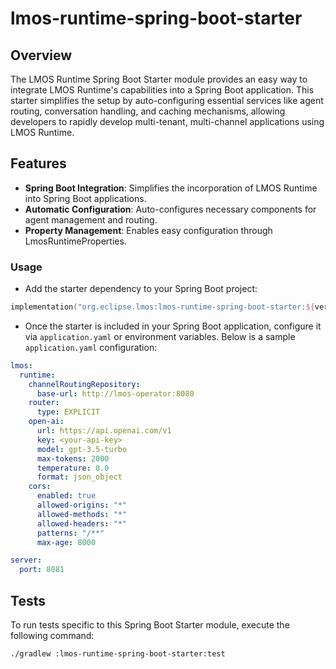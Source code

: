 # lmos-runtime-spring-boot-starter

## Overview
The LMOS Runtime Spring Boot Starter module provides an easy way to integrate LMOS Runtime's capabilities into a Spring Boot application. This starter simplifies the setup by auto-configuring essential services like agent routing, conversation handling, and caching mechanisms, allowing developers to rapidly develop multi-tenant, multi-channel applications using LMOS Runtime.

## Features
- **Spring Boot Integration**: Simplifies the incorporation of LMOS Runtime into Spring Boot applications.
- **Automatic Configuration**: Auto-configures necessary components for agent management and routing.
- **Property Management**: Enables easy configuration through LmosRuntimeProperties.

### Usage
* Add the starter dependency to your Spring Boot project:

```kotlin
implementation("org.eclipse.lmos:lmos-runtime-spring-boot-starter:${version}")
```

* Once the starter is included in your Spring Boot application, configure it via `application.yaml` or environment variables. Below is a sample `application.yaml` configuration:

```yaml
lmos:
  runtime:
    channelRoutingRepository:
      base-url: http://lmos-operator:8080
    router:
      type: EXPLICIT
    open-ai:
      url: https://api.openai.com/v1
      key: <your-api-key>
      model: gpt-3.5-turbo
      max-tokens: 2000
      temperature: 0.0
      format: json_object
    cors:
      enabled: true
      allowed-origins: "*"
      allowed-methods: "*"
      allowed-headers: "*"
      patterns: "/**"
      max-age: 8000

server:
  port: 8081
```

## Tests

To run tests specific to this Spring Boot Starter module, execute the following command:

```bash
./gradlew :lmos-runtime-spring-boot-starter:test
```